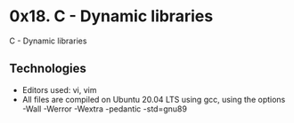 # 0x18. C - Dynamic libraries
C - Dynamic libraries



## Technologies

* Editors used: vi, vim
* All files are compiled on Ubuntu 20.04 LTS using gcc, using the options -Wall -Werror -Wextra -pedantic -std=gnu89
